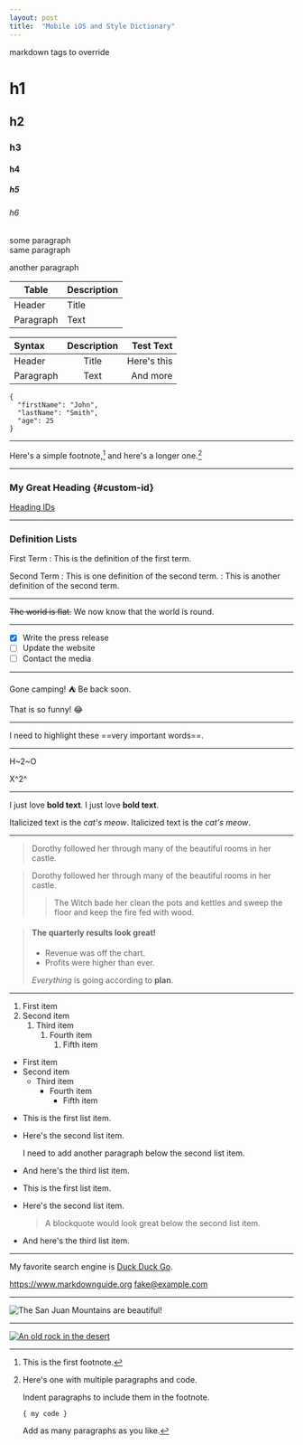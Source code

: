 ```yaml
---
layout: post
title:  "Mobile iOS and Style Dictionary"
---
```


markdown tags to override

# h1
## h2
### h3
#### h4
##### h5
###### h6

some paragraph  
same paragraph

another paragraph

| Table     | Description |
| --------- | ----------- |
| Header    | Title       |
| Paragraph | Text        |


| Syntax    | Description |   Test Text |
| :-------- | :---------: | ----------: |
| Header    |    Title    | Here's this |
| Paragraph |    Text     |    And more |

```
{
  "firstName": "John",
  "lastName": "Smith",
  "age": 25
}
```

---

Here's a simple footnote,[^1] and here's a longer one.[^bignote]

[^1]: This is the first footnote.

[^bignote]: Here's one with multiple paragraphs and code.

    Indent paragraphs to include them in the footnote.

    `{ my code }`

    Add as many paragraphs as you like.

---

### My Great Heading {#custom-id}

[Heading IDs](#custom-id)

---

### Definition Lists

First Term
: This is the definition of the first term.

Second Term
: This is one definition of the second term.
: This is another definition of the second term.


---

~~The world is flat.~~ We now know that the world is round.

---

- [x] Write the press release
- [ ] Update the website
- [ ] Contact the media

---

Gone camping! :tent: Be back soon.

That is so funny! :joy:

---

I need to highlight these ==very important words==.

---

H~2~O

X^2^

---

I just love **bold text**.
I just love __bold text__.

Italicized text is the *cat's meow*.
Italicized text is the _cat's meow_.

---

> Dorothy followed her through many of the beautiful rooms in her castle.

> Dorothy followed her through many of the beautiful rooms in her castle.
>
>> The Witch bade her clean the pots and kettles and sweep the floor and keep the fire fed with wood.

> #### The quarterly results look great!
>
> - Revenue was off the chart.
> - Profits were higher than ever.
>
>  *Everything* is going according to **plan**.

---

1. First item
2. Second item
   1. Third item
      1. Fourth item
         1. Fifth item

- First item
- Second item
  - Third item
    - Fourth item
      - Fifth item

* This is the first list item.
* Here's the second list item.

    I need to add another paragraph below the second list item.

* And here's the third list item.


* This is the first list item.
* Here's the second list item.

    > A blockquote would look great below the second list item.

* And here's the third list item.

---

My favorite search engine is [Duck Duck Go](https://duckduckgo.com "The best search engine for privacy").

<https://www.markdownguide.org>
<fake@example.com>

---

![The San Juan Mountains are beautiful!](https://mdg.imgix.net/assets/images/san-juan-mountains.jpg "San Juan Mountains")

---

[![An old rock in the desert](https://mdg.imgix.net/assets/images/shiprock.jpg "Shiprock, New Mexico by Beau Rogers")](https://www.flickr.com/photos/beaurogers/31833779864/in/photolist-Qv3rFw-34mt9F-a9Cmfy-5Ha3Zi-9msKdv-o3hgjr-hWpUte-4WMsJ1-KUQ8N-deshUb-vssBD-6CQci6-8AFCiD-zsJWT-nNfsgB-dPDwZJ-bn9JGn-5HtSXY-6CUhAL-a4UTXB-ugPum-KUPSo-fBLNm-6CUmpy-4WMsc9-8a7D3T-83KJev-6CQ2bK-nNusHJ-a78rQH-nw3NvT-7aq2qf-8wwBso-3nNceh-ugSKP-4mh4kh-bbeeqH-a7biME-q3PtTf-brFpgb-cg38zw-bXMZc-nJPELD-f58Lmo-bXMYG-bz8AAi-bxNtNT-bXMYi-bXMY6-bXMYv)
